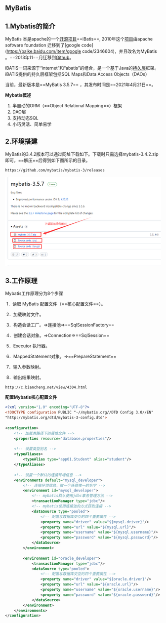 ## MyBatis

## 1.Mybatis的简介

MyBatis 本是apache的一个[开源项目](https://baike.baidu.com/item/开源项目/3406069)==iBatis==, 2010年这个[项目](https://baike.baidu.com/item/项目/477803)由apache software foundation 迁移到了[google code](https://baike.baidu.com/item/google code/2346604)，并且改名为MyBatis 。==2013年11==月迁移到[Github](https://baike.baidu.com/item/Github/10145341)。

iBATIS一词来源于“internet”和“abatis”的组合，是一个基于Java的[持久层](https://baike.baidu.com/item/持久层/3584971)框架。iBATIS提供的持久层框架包括SQL Maps和Data Access Objects（DAOs）

当前，最新版本是==MyBatis 3.5.7== ，其发布时间是==2021年4月21日==。

**Mybatis概述**

1. 半自动的ORM（==Object Relational Mapping==）框架
2. DAO层
3. 支持动态SQL
4. 小巧灵活、简单易学

## 2.环境搭建

MyBatis的3.4.2版本可以通过网址下载如下。下载时只需选择mybatis-3.4.2.zip即可，==解压==后得到如下图所示的目录。

```
https://github.com/mybatis/mybatis-3/releases
```

![结果](../assets/mybatis.png)

## 3.工作原理

Mybatis工作原理分为8个步骤

​    1．读取 MyBatis 配置文件（==核心配置文件==）。

​    2．加载映射文件。

​    3．构造会话工厂。=>连接池=>==SqlSessionFactory==

​    4．创建会话对象。=>Connection=>==SqlSession==

​    5．Executor 执行器。

​    6．MappedStatement对象。=>==PrepareStatement==

​    7．输入参数映射。

​    8．输出结果映射。

```
http://c.biancheng.net/view/4304.html
```

**配置Mybatis核心配置文件**

```xml
<?xml version="1.0" encoding="UTF-8"?>
<!DOCTYPE configuration PUBLIC "-//mybatis.org//DTD Config 3.0//EN"
"http://mybatis.org/dtd/mybatis-3-config.dtd">

<configuration>
    <!-- 加载类路径下的属性文件 -->
    <properties resource="database.properties"/>

    <!-- 设置类型别名 -->
    <typeAliases>
        <typeAlias type="app01.Student" alias="student"/>
    </typeAliases>

    <!-- 设置一个默认的连接环境信息 -->
    <environments default="mysql_developer">
        <!-- 连接环境信息，取一个任意唯一的名字 -->
        <environment id="mysql_developer">
            <!-- mybatis默认使用jdbc事务管理方法 -->
            <transactionManager type="jdbc"/>
            <!-- mybatis使用连接池的方式获取连接 -->
            <dataSource type="pooled">
                <!-- 配置与数据库交互的四个重要属性 -->
                <property name="driver" value="${mysql.driver}"/>
                <property name="url" value="${mysql.url}"/>
                <property name="username" value="${mysql.username}"/>
                <property name="password" value="${mysql.password}"/>
            </dataSource>
        </environment>

        <environment id="oracle_developer">
            <transactionManager type="jdbc"/>
            <dataSource type="pooled">
                <!-- 配置与数据库交互的四个重要属性 -->
                <property name="driver" value="${oracle.driver}"/>
                <property name="url" value="${oracle.url}"/>
                <property name="username" value="${oracle.username}"/>
                <property name="password" value="${oracle.password}"/>
            </dataSource>
        </environment>
    </environments>
</configuration>
```

